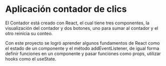 # Aplicación contador de clics
El Contador está creado con React, el cual tiene tres componentes, la visualización del contador y dos botones, uno para sumar al contador y el otro reinicia su conteo.

Con este proyecto se logró aprender algunos fundamentos de React como el estado de un componente y el método addEventListener, de igual forma definir funciones en un componente y pasar funciones como props, utilizar hooks como el useState.

